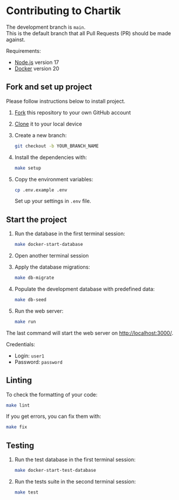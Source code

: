 # Contributing to Chartik

The development branch is `main`.\
This is the default branch that all Pull Requests (PR) should be made against.

Requirements:

- [Node.js](https://nodejs.org/en/) version 17
- [Docker](https://www.docker.com/products/docker-desktop/) version 20

## Fork and set up project

Please follow instructions below to install project.

1. [Fork](https://help.github.com/articles/fork-a-repo/)
   this repository to your own GitHub account

2. [Clone](https://help.github.com/articles/cloning-a-repository/)
   it to your local device

3. Create a new branch:

   ```sh
   git checkout -b YOUR_BRANCH_NAME
   ```

4. Install the dependencies with:

   ```sh
   make setup
   ```

5. Copy the environment variables:

   ```sh
   cp .env.example .env
   ```

   Set up your settings in `.env` file.

## Start the project

1. Run the database in the first terminal session:

   ```sh
   make docker-start-database
   ```

2. Open another terminal session

3. Apply the database migrations:

   ```sh
   make db-migrate
   ```

4. Populate the development database with predefined data:

   ```sh
   make db-seed
   ```

5. Run the web server:

   ```sh
   make run
   ```

The last command will start the web server on
[http://localhost:3000/](http://localhost:3000/).

Credentials:

- Login: `user1`
- Password: `password`

## Linting

To check the formatting of your code:

```sh
make lint
```

If you get errors, you can fix them with:

```sh
make fix
```

## Testing

1. Run the test database in the first terminal session:

   ```sh
   make docker-start-test-database
   ```

2. Run the tests suite in the second terminal session:

   ```sh
   make test
   ```
